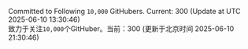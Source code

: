 Committed to Following `10,000` GitHubers. Current: <!-- FOLLOWING_COUNT -->300<!-- FOLLOWING_COUNT --> (Update at UTC <!-- LAST_UPDATED -->2025-06-10 13:30:46<!-- LAST_UPDATED -->)<br>
致力于关注`10,000`个GitHuber。当前：<!-- FOLLOWING_COUNT -->300<!-- FOLLOWING_COUNT --> (更新于北京时间 <!-- LAST_UPDATED_CST -->2025-06-10 21:30:46<!-- LAST_UPDATED_CST -->)

